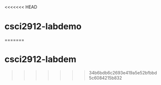 <<<<<<< HEAD
# csci2912-labdemo
=======
# csci2912-labdem
>>>>>>> 34b6bdb6c2693e419a5e52bfbbd5c6084215b832
